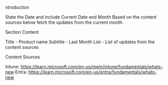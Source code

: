 ntroduction

State the Date and include Current Date and Month
Based on the content sources below fetch the updates from the current month. 

Section Content

Title - Product name
Subtitle - Last Month
List - List of updates from the content sources

Content Sources

Intune: https://learn.microsoft.com/en-us/mem/intune/fundamentals/whats-new 
Entra: https://learn.microsoft.com/en-us/entra/fundamentals/whats-new 
